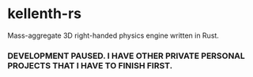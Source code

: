 # kellenth-rs
Mass-aggregate 3D right-handed physics engine written in Rust.


### DEVELOPMENT PAUSED. I HAVE OTHER PRIVATE PERSONAL PROJECTS THAT I HAVE TO FINISH FIRST.
